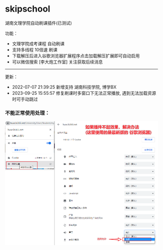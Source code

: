 # skipschool

湖南文理学院自动刷课插件(已测试)

功能：

 - 文理学院成考课程 自动刷课
 - 支持多线程 10倍速 刷课
 - 下载解压后进入谷歌浏览器扩展程序点击加载解压扩展即可自动启用
 - 可以微信搜索 [李大炮工作室] 关注获取后续消息

--------------------------------------

更新：

 - 2022-07-07 21:39:25 新增支持 湖南科技学院, 博学BX
 - 2023-09-25 15:55:57 修复刷课时多窗口下无法正常播放, 遇到无法加载资源时可手动跳过


### 不能正常使用处理：
![异常处理](img/err.png)
